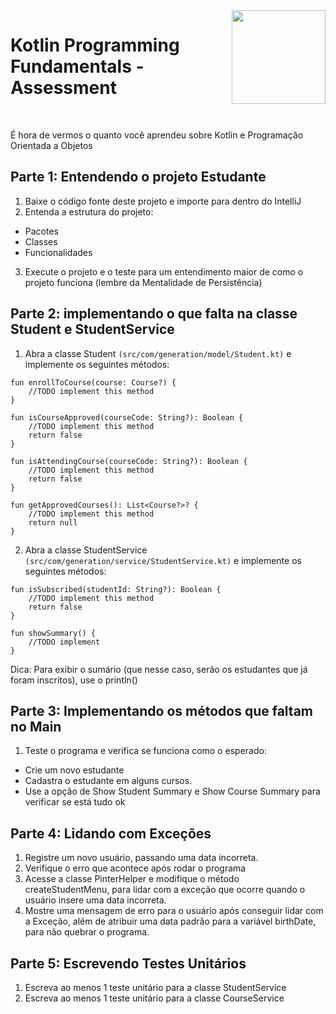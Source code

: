 <img align="right" width="150" height="150" src="https://media-exp1.licdn.com/dms/image/C4E0BAQF7BYCCZt5epw/company-logo_200_200/0?e=2159024400&v=beta&t=qUAFP9bUgBEEXGVQYpUXW1J_OiP8e0r4rFBpqp8OrxA">

# Kotlin Programming Fundamentals - Assessment

 <br/>  
 
 É hora de vermos o quanto você aprendeu sobre Kotlin e Programação Orientada a Objetos

 

## Parte 1: Entendendo o projeto Estudante

1. Baixe o código fonte deste projeto e importe para dentro do IntelliJ
2. Entenda a estrutura do projeto:
* Pacotes
* Classes
* Funcionalidades
3. Execute o projeto e o teste para um entendimento maior de como o projeto funciona (lembre da Mentalidade de Persistência)

## Parte 2: implementando o que falta na classe Student e StudentService 
1. Abra a classe Student ```(src/com/generation/model/Student.kt)``` e implemente os seguintes métodos:

```kotlin=
fun enrollToCourse(course: Course?) {
    //TODO implement this method
}

fun isCourseApproved(courseCode: String?): Boolean {
    //TODO implement this method
    return false
}

fun isAttendingCourse(courseCode: String?): Boolean {
    //TODO implement this method
    return false
}

fun getApprovedCourses(): List<Course?>? {
    //TODO implement this method
    return null
}

```
2. Abra a classe StudentService ```(src/com/generation/service/StudentService.kt)``` e implemente os seguintes métodos:
```Kotlin=
fun isSubscribed(studentId: String?): Boolean {
    //TODO implement this method
    return false
}

fun showSummary() {
    //TODO implement
}
```
Dica: Para exibir o sumário (que nesse caso, serão os estudantes que já foram inscritos), use o println()


## Parte 3: Implementando os métodos que faltam no Main

1. Teste o programa e verifica se funciona como o esperado:

* Crie um novo estudante
* Cadastra o estudante em alguns cursos.
* Use a opção de Show Student Summary e Show Course Summary para verificar se está tudo ok


## Parte 4: Lidando com Exceções

1. Registre um novo usuário, passando uma data incorreta.
2. Verifique o erro que acontece após rodar o programa
3. Acesse a classe PinterHelper e modifique o método createStudentMenu, para lidar com a exceção que ocorre quando o usuário insere uma data incorreta.
4. Mostre uma mensagem de erro para o usuário após conseguir lidar com a Exceção, além de atribuir uma data padrão para a variável birthDate, para não quebrar o programa.

## Parte 5: Escrevendo Testes Unitários
1. Escreva ao menos 1 teste unitário para a classe StudentService
2. Escreva ao menos 1 teste unitário para a classe CourseService

